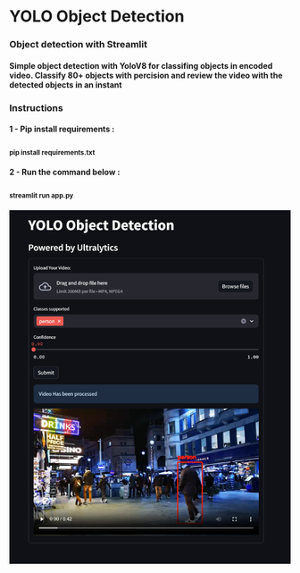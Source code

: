 # YOLO Object Detection

### Object detection with Streamlit
#### Simple object detection with YoloV8 for classifing objects in encoded video. Classify 80+ objects with percision and review the video with the detected objects in an instant
### Instructions
#### 1 - Pip install requirements :
####  <sub> pip install requirements.txt </sub>

#### 2 - Run the command below :
####  <sub> streamlit run app.py </sub>
####
![alt text](https://github.com/arunprasathjayaprakash/portfolio/blob/58cd6c6dee1f2125a1e2644c90a8a8660447bfb2/yolo_object_detection/output/image.png)
